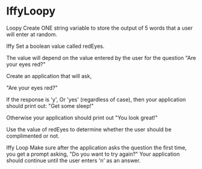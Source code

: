 # IffyLoopy

Loopy 
Create ONE string variable to store the output of 5 words that a user will enter at random.

Iffy 
Set a boolean value called redEyes.

The value will depend on the value entered by the user for the question "Are your eyes red?"


Create an application that will ask,

"Are your eyes red?"

If the response is 'y', Or 'yes' (regardless of case), then your application should print out: 
"Get some sleep!"


Otherwise your application should print out "You look great!"

Use the value of redEyes to determine whether the user should be complimented or not. 

Iffy Loop 
Make sure after the application asks the question the first time, you get a prompt asking, 
"Do you want to try again?"
Your application should continue until the user enters 'n' as an answer.
